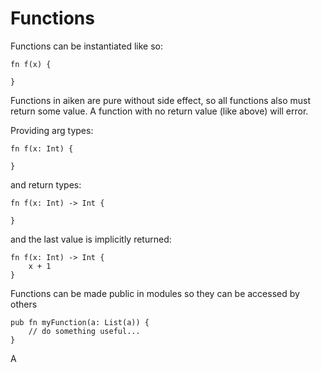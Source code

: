 # Functions

Functions can be instantiated like so:
```gleam
fn f(x) {

}
```
Functions in aiken are pure without side effect, so all functions also must return some value.
A function with no return value (like above) will error.

Providing arg types:
```gleam
fn f(x: Int) {

}
```

and return types:

```gleam
fn f(x: Int) -> Int {

}
```

and the last value is implicitly returned:

```gleam
fn f(x: Int) -> Int {
    x + 1
}
```

Functions can be made public in modules so they can be accessed by others

```gleam
pub fn myFunction(a: List(a)) {
    // do something useful...
}
```

A